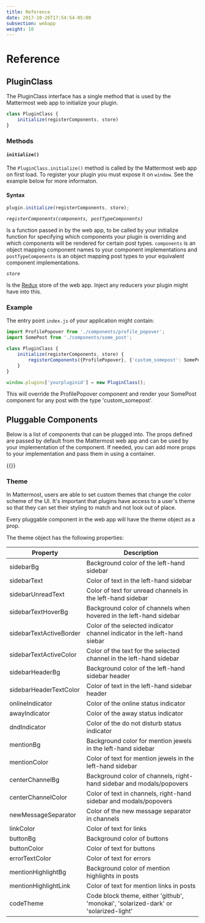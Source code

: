 ```yaml
---
title: Reference
date: 2017-10-26T17:54:54-05:00
subsection: webapp
weight: 10
---
```


# Reference

## PluginClass

The PluginClass interface has a single method that is used by the Mattermost web app to initialize your plugin.

```javascript
class PluginClass {
    initialize(registerComponents, store)
}
```

### Methods

#### `initialize()`
The `PluginClass.initialize()` method is called by the Mattermost web app on first load. To register your plugin you must expose it on `window`. See the example below for more informaton.

#### Syntax

```javascript
plugin.initialize(registerComponents, store);
```

*`registerComponents(components, postTypeComponents)`*

Is a function passed in by the web app, to be called by your initialize function for specifying which components your plugin is overriding and which components will be rendered for certain post types. `components` is an object mapping component names to your component implementations and `postTypeComponents` is an object mapping post types to your equivalent component implementations.

*`store`*

Is the [Redux](https://redux.js.org/docs/basics/Store.html) store of the web app. Inject any reducers your plugin might have into this.

### Example

The entry point `index.js` of your application might contain:


```javascript
import ProfilePopover from './components/profile_popover';
import SomePost from './components/some_post';

class PluginClass {
    initialize(registerComponents, store) {
        registerComponents({ProfilePopover}, {'custom_somepost': SomePost});
    }
}

window.plugins['yourpluginid'] = new PluginClass();
```

This will override the ProfilePopover component and render your SomePost component for any post with the type 'custom_somepost'.

## Pluggable Components

Below is a list of components that can be plugged into. The props defined are passed by default from the Mattermost web app and can be used by your implementation of the component. If needed, you can add more props to your implementation and pass them in using a container.

{{<pluginjsdocs>}}

### Theme

In Mattermost, users are able to set custom themes that change the color scheme of the UI. It's important that plugins have access to a user's theme so that they can set their styling to match and not look out of place.

Every pluggable component in the web app will have the theme object as a prop.

The theme object has the following properties:

| Property | Description |
| -------- | ----------- |
| sidebarBg | Background color of the left-hand sidebar |
| sidebarText | Color of text in the left-hand sidebar |
| sidebarUnreadText | Color of text for unread channels in the left-hand sidebar |
| sidebarTextHoverBg | Background color of channels when hovered in the left-hand sidebar |
| sidebarTextActiveBorder | Color of the selected indicator channel indicator in the left-hand siebar|
| sidebarTextActiveColor | Color of the text for the selected channel in the left-hand sidebar |
| sidebarHeaderBg | Background color of the left-hand sidebar header |
| sidebarHeaderTextColor | Color of text in the left-hand sidebar header |
| onlineIndicator | Color of the online status indicator |
| awayIndicator | Color of the away status indicator |
| dndIndicator | Color of the do not disturb status indicator |
| mentionBg | Background color for mention jewels in the left-hand sidebar |
| mentionColor | Color of text for mention jewels in the left-hand sidebar |
| centerChannelBg | Background color of channels, right-hand sidebar and modals/popovers |
| centerChannelColor | Color of text in channels, right-hand sidebar and modals/popovers |
| newMessageSeparator | Color of the new message separator in channels |
| linkColor | Color of text for links |
| buttonBg | Background color of buttons |
| buttonColor | Color of text for buttons |
| errorTextColor | Color of text for errors |
| mentionHighlightBg | Background color of mention highlights in posts |
| mentionHighlightLink | Color of text for mention links in posts |
| codeTheme | Code block theme, either 'github', 'monokai', 'solarized-dark' or 'solarized-light' |


